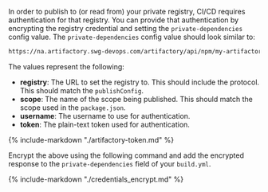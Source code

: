 In order to publish to (or read from) your private registry, CI/CD requires authentication for that registry. You can provide that authentication by encrypting the registry credential and setting the `private-dependencies` config value. The `private-dependencies` config value should look similar to:

```bash
https://na.artifactory.swg-devops.com/artifactory/api/npm/my-artifactory-org-npm-local/;;@my-github-org;;username@us.ibm.com;;artifactory_token
```

The values represent the following:

- **registry**: The URL to set the registry to. This should include the protocol. This should match the `publishConfig`.
- **scope**: The name of the scope being published. This should match the scope used in the `package.json`.
- **username**: The username to use for authentication.
- **token**: The plain-text token used for authentication.

{%
include-markdown "./artifactory-token.md"
%}

Encrypt the above using the following command and add the encrypted response to the `private-dependencies` field of your `build.yml`.

{%
include-markdown "./credentials_encrypt.md"
%}
